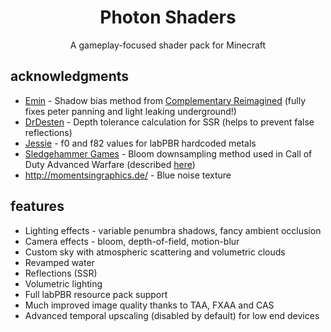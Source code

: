 <br><br>

<h1 align = "center">Photon Shaders</h1>

<p align = "center">A gameplay-focused shader pack for Minecraft</p>

## acknowledgments

* [Emin](https://github.com/EminGT) - Shadow bias method from [Complementary Reimagined](https://www.complementary.dev/reimagined/) (fully fixes peter panning and light leaking underground!)
* [DrDesten](https://github.com/DrDesten) - Depth tolerance calculation for SSR (helps to prevent false reflections)
* [Jessie](https://github.com/Jessie-LC) - f0 and f82 values for labPBR hardcoded metals
* [Sledgehammer Games](https://www.sledgehammergames.com/) - Bloom downsampling method used in Call of Duty Advanced Warfare (described [here](http://www.iryoku.com/next-generation-post-processing-in-call-of-duty-advanced-warfare))
* http://momentsingraphics.de/ - Blue noise texture

## features
* Lighting effects - variable penumbra shadows, fancy ambient occlusion
* Camera effects - bloom, depth-of-field, motion-blur
* Custom sky with atmospheric scattering and volumetric clouds
* Revamped water
* Reflections (SSR)
* Volumetric lighting
* Full labPBR resource pack support
* Much improved image quality thanks to TAA, FXAA and CAS
* Advanced temporal upscaling (disabled by default) for low end devices
